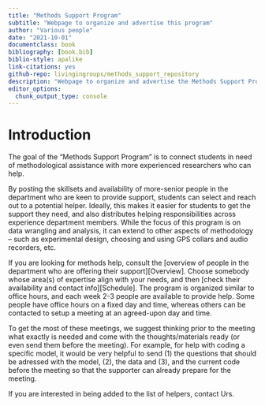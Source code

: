 ```yaml
---
title: "Methods Support Program"
subtitle: "Webpage to organize and advertise this program"
author: "Various people"
date: "2021-10-01"
documentclass: book
bibliography: [book.bib]
biblio-style: apalike
link-citations: yes
github-repo: livingingroups/methods_support_repository
description: "Webpage to organize and advertise the Methods Support Program at the EAS department/MPI-AB"
editor_options: 
  chunk_output_type: console
---
```







# Introduction

The goal of the “Methods Support Program” is to connect students in need of methodological assistance with more experienced researchers who can help. 

By posting the skillsets and availability of more-senior people in the department who are keen to provide support, students can select and reach out to a potential helper. Ideally, this makes it easier for students to get the support they need, and also distributes helping responsibilities across experience department members. While the focus of this program is on data wrangling and analysis, it can extend to other aspects of methodology – such as experimental design, choosing and using GPS collars and audio recorders, etc.

If you are looking for methods help, consult the [overview of people in the department who are offering their support][Overview]. Choose somebody whose area(s) of expertise align with your needs, and then [check their availability and contact info][Schedule]. The program is organized similar to office hours, and each week 2-3 people are available to provide help. Some people have office hours on a fixed day and time, whereas others can be contacted to setup a meeting at an agreed-upon day and time.

To get the most of these meetings, we suggest thinking prior to the meeting what exactly is needed and come with the thoughts/materials ready (or even send them before the meeting). For example, for help with coding a specific model, it would be very helpful to send (1) the questions that should be adressed with the model, (2), the data and (3), and the current code before the meeting so that the supporter can already prepare for the meeting.

If you are interested in being added to the list of helpers, contact Urs.


